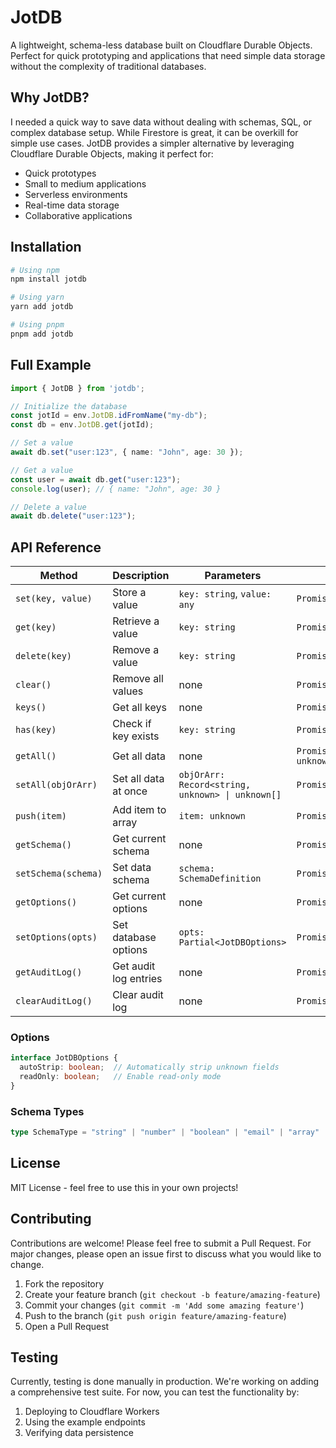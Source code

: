 # JotDB

A lightweight, schema-less database built on Cloudflare Durable Objects. Perfect for quick prototyping and applications that need simple data storage without the complexity of traditional databases.

## Why JotDB?

I needed a quick way to save data without dealing with schemas, SQL, or complex database setup. While Firestore is great, it can be overkill for simple use cases. JotDB provides a simpler alternative by leveraging Cloudflare Durable Objects, making it perfect for:

- Quick prototypes
- Small to medium applications
- Serverless environments
- Real-time data storage
- Collaborative applications

## Installation

```bash
# Using npm
npm install jotdb

# Using yarn
yarn add jotdb

# Using pnpm
pnpm add jotdb
```

## Full Example

```typescript
import { JotDB } from 'jotdb';

// Initialize the database
const jotId = env.JotDB.idFromName("my-db");
const db = env.JotDB.get(jotId);

// Set a value
await db.set("user:123", { name: "John", age: 30 });

// Get a value
const user = await db.get("user:123");
console.log(user); // { name: "John", age: 30 }

// Delete a value
await db.delete("user:123");
```

## API Reference

| Method | Description | Parameters | Returns |
|--------|-------------|------------|---------|
| `set(key, value)` | Store a value | `key: string`, `value: any` | `Promise<void>` |
| `get(key)` | Retrieve a value | `key: string` | `Promise<any>` |
| `delete(key)` | Remove a value | `key: string` | `Promise<void>` |
| `clear()` | Remove all values | none | `Promise<void>` |
| `keys()` | Get all keys | none | `Promise<string[]>` |
| `has(key)` | Check if key exists | `key: string` | `Promise<boolean>` |
| `getAll()` | Get all data | none | `Promise<Record<string, unknown> \| unknown[]>` |
| `setAll(objOrArr)` | Set all data at once | `objOrArr: Record<string, unknown> \| unknown[]` | `Promise<void>` |
| `push(item)` | Add item to array | `item: unknown` | `Promise<void>` |
| `getSchema()` | Get current schema | none | `Promise<SchemaDefinition>` |
| `setSchema(schema)` | Set data schema | `schema: SchemaDefinition` | `Promise<void>` |
| `getOptions()` | Get current options | none | `Promise<JotDBOptions>` |
| `setOptions(opts)` | Set database options | `opts: Partial<JotDBOptions>` | `Promise<void>` |
| `getAuditLog()` | Get audit log entries | none | `Promise<AuditLogEntry[]>` |
| `clearAuditLog()` | Clear audit log | none | `Promise<void>` |

### Options

```typescript
interface JotDBOptions {
  autoStrip: boolean;  // Automatically strip unknown fields
  readOnly: boolean;   // Enable read-only mode
}
```

### Schema Types

```typescript
type SchemaType = "string" | "number" | "boolean" | "email" | "array" | "object" | "any";
```

## License

MIT License - feel free to use this in your own projects!

## Contributing

Contributions are welcome! Please feel free to submit a Pull Request. For major changes, please open an issue first to discuss what you would like to change.

1. Fork the repository
2. Create your feature branch (`git checkout -b feature/amazing-feature`)
3. Commit your changes (`git commit -m 'Add some amazing feature'`)
4. Push to the branch (`git push origin feature/amazing-feature`)
5. Open a Pull Request

## Testing

Currently, testing is done manually in production. We're working on adding a comprehensive test suite. For now, you can test the functionality by:

1. Deploying to Cloudflare Workers
2. Using the example endpoints
3. Verifying data persistence
